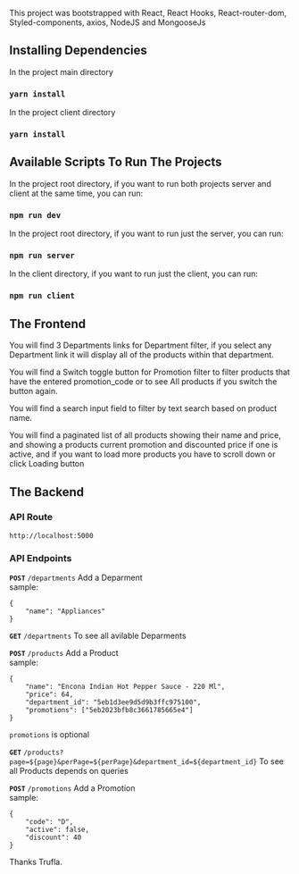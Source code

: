 This project was bootstrapped with React, React Hooks, React-router-dom, Styled-components, axios, NodeJS and MongooseJs

## Installing Dependencies

In the project main directory

### `yarn install`

In the project client directory

### `yarn install`

## Available Scripts To Run The Projects

In the project root directory, if you want to run both projects server and client at the same time, you can run:

### `npm run dev`

In the project root directory, if you want to run just the server, you can run:

### `npm run server`

In the client directory, if you want to run just the client, you can run:

### `npm run client`


## The Frontend

You will find 3 Departments links for Department filter, if you select any Department link it will display all of the products within that department.<br />

You will find a Switch toggle button for Promotion filter to filter products that have the entered promotion_code or to see All products if you switch the button again.<br />

You will find a search input field to filter by text search based on product name.<br />

You will find a paginated list of all products showing their name and price, and showing a products current promotion and discounted price if one is active, and if you want to load more products you have to scroll down or click Loading button

## The Backend

### API Route

`http://localhost:5000`

### API Endpoints

**`POST`** `/departments`
Add a Deparment<br />
sample:<br />

```
{
	"name": "Appliances"
}
```

**`GET`** `/departments`
To see all avilable Deparments<br />


**`POST`** `/products`
Add a Product<br />
sample:<br />

```
{
	"name": "Encona Indian Hot Pepper Sauce - 220 Ml",
	"price": 64,
	"department_id": "5eb1d3ee9d5d9b3ffc975100",
	"promotions": ["5eb2023bfb8c3661785665e4"]
}
```
`promotions` is optional

**`GET`** `/products?page=${page}&perPage=${perPage}&department_id=${department_id}`
To see all Products depends on queries<br />


**`POST`** `/promotions`
Add a Promotion<br />
sample:<br />

```
{
	"code": "D",
	"active": false,
	"discount": 40
}
```


Thanks Trufla.